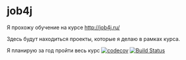 # job4j

Я прохожу обучение на курсе http://job4j.ru/

Здесь будут находиться проекты, которые я делаю в рамках курса.

Я планирую за год пройти весь курс
[![codecov](https://codecov.io/gh/geratsx/job4j/branch/master/graph/badge.svg)](https://codecov.io/gh/geratsx/job4j)
[![Build Status](https://travis-ci.org/geratsx/job4j.svg?branch=master)](https://travis-ci.org/geratsx/job4j)